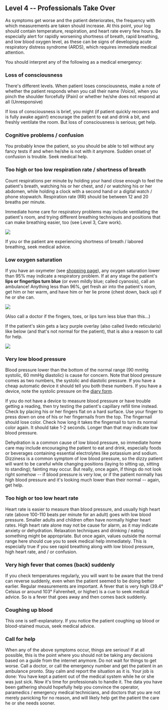 ## Level 4 -- Professionals Take Over

As symptoms get worse and the patient deteriorates, the frequency with which measurements are taken should increase. At this point, your log should contain temperature, respiration, and heart rate every few hours. Be especially alert for rapidly worsening shortness of breath, rapid breathing, and low blood oxygen level, as these can be signs of developing acute respiratory distress syndrome (ARDS), which requires immediate medical attention. 

You should interpret any of the following as a medical emergency:

### Loss of consciousness

There's different levels. When patient loses consciousness, make a note of whether the patient responds when you call their name (Voice), when you pinch the shoulder forcefully (Pain) or whether he/she does not respond at all (Unresponsive)

If loss of consciousness is brief, you might (if patient quickly recovers and is fully awake again!) encourage the patient to eat and drink a bit, and freshly ventilate the room. But loss of consciousness is serious; get help.

### Cognitive problems / confusion

You probably know the patient, so you should be able to tell without any fancy tests if and when he/she is not with it anymore. Sudden onset of confusion is trouble. Seek medical help.

### Too high or too low respiration rate / shortness of breath

Count respirations per minute by holding your hand close enough to feel the patient's breath, watching his or her chest, and / or watching his or her abdomen, while holding a clock with a second hand or a digital watch / phone stopwatch. Respiration rate (RR) should be between 12 and 20 breaths per minute. 

Immediate home care for respiratory problems may include ventilating the patient's room, and trying different breathing techniques and positions that can make breathing easier, too (see Level 3, Care work).

![](/assets/images/dyspnoe.png)

If you or the patient are experiencing shortness of breath / labored breathing, seek medical advice. 

### Low oxygen saturation

If you have an oxymeter (see [shopping page](/shopping)), any oxygen saturation lower than 95% may indicate a respiratory problem. If at any stage the patient's **lips or fingertips turn blue** (or even mildly blue; called cyanosis), call an ambulance! Anything less than 96%, get fresh air into the patient's room, get him or her warm, and have him or her lie prone (chest down, back up) if he or she can. 

![](/assets/images/cyanosis.png)

(Also call a doctor if the fingers, toes, or lips turn less blue than this...)

If the patient's skin gets a lacy purple overlay (also called livedo reticularis) like below (and that's not normal for the patient), that is also a reason to call for help.

![](/assets/images/livedo-reticularis.png)

### Very low blood pressure

Blood pressure lower than the bottom of the normal range (90 mmHg systolic, 60 mmHg diastolic) is cause for concern. Note that blood pressure comes as two numbers, the systolic and diastolic pressure. If you have a cheap automatic device it should tell you both these numbers. If you have a device, note the systolic pressure on the [diary form](/assets/images/covid-diary.pdf).

If you do not have a device to measure blood pressure or have trouble getting a reading, then try testing the patient's capillary refill time instead. Check by placing his or her fingers flat on a hard surface. Use your finger to press down on one of his or her fingernails from the top. The fingernail should lose color. Check how long it takes the fingernail to turn its normal color again. It should take 1-2 seconds. Longer than that may indicate low blood pressure. 

Dehydration is a common cause of low blood pressure, so immediate home care may include encouraging the patient to eat and drink, especially foods or beverages containing essential electrolytes like potassium and sodium. Dizziness is a common symptom of low blood pressure, so the dizzy patient will want to be careful while changing positions (laying to sitting up, sitting to standing); fainting may occur. But really, once again, if things do not look right somehow -- if blood pressure is very low, or if the patient normally has high blood pressure and it's looking much lower than their normal -- again, get help.

### Too high or too low heart rate

Heart rate is easier to measure than blood pressure, and usually high heart rate (above 100-110 beats per minute for an adult) goes with low blood pressure. Smaller adults and children often have normally higher heart rates. High heart rate alone may not be cause for alarm, as it may indicate anxiety or dehydration. Relaxation techniques and drinking / eating something might be appropriate. But once again, values outside the normal range here should cue you to seek medical help immediately. This is especially true if you see rapid breathing along with low blood pressure, high heart rate, and / or confusion. 

### Very high fever that comes (back) suddenly

If you check temperatures regularly, you will want to be aware that the trend can reverse suddenly, even when the patient seemed to be doing better earlier. Regular measurements are important. A fever that is very high (39.4° Celsius or around 103° Fahrenheit, or higher) is a cue to seek medical advice. So is a fever that goes away and then comes back suddenly. 

### Coughing up blood

This one is self-explanatory. If you notice the patient coughing up blood or blood-stained mucus, seek medical advice.

### Call for help

When any of the above symptoms occur, things are serious! If at all possible, this is the point where you should not be taking any decisions based on a guide from the internet anymore. Do not wait for things to get worse. Call a doctor, or call the emergency number and get the patient in an ambulance pronto. Stay calm and report the situation as it is. Your job is done: You have kept a patient out of the medical system while he or she was just sick. Now it's time for professionals to handle it. The data you have been gathering should hopefully help you convince the operator, paramedics / emergency medical technicians, and doctors that you are not merely panicking for no reason, and will likely help get the patient the care he or she needs sooner.
